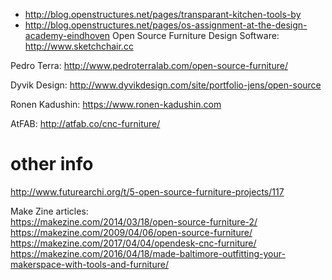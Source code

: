 - http://blog.openstructures.net/pages/transparant-kitchen-tools-by
- http://blog.openstructures.net/pages/os-assignment-at-the-design-academy-eindhoven
Open Source Furniture Design Software: http://www.sketchchair.cc

Pedro Terra: http://www.pedroterralab.com/open-source-furniture/

Dyvik Design: http://www.dyvikdesign.com/site/portfolio-jens/open-source

Ronen Kadushin: https://www.ronen-kadushin.com

AtFAB: http://atfab.co/cnc-furniture/


# other info
http://www.futurearchi.org/t/5-open-source-furniture-projects/117

Make Zine articles:<br>
https://makezine.com/2014/03/18/open-source-furniture-2/ <br>
https://makezine.com/2009/04/06/open-source-furniture/ <br>
https://makezine.com/2017/04/04/opendesk-cnc-furniture/ <br>
https://makezine.com/2016/04/18/made-baltimore-outfitting-your-makerspace-with-tools-and-furniture/ <br>

